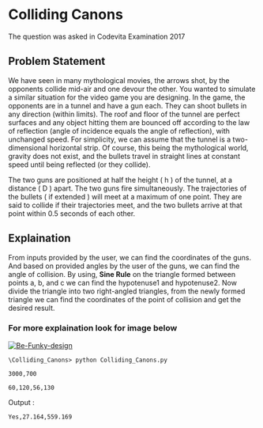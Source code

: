# Colliding Canons

The question was asked in Codevita Examination 2017

## Problem Statement

We have seen in many mythological movies, the arrows shot, by the opponents collide mid-air and one devour the other.
You wanted to simulate a similar situation for the video game you are designing. In the game, the opponents are in a tunnel and have a gun each. They can shoot bullets in any direction (within limits). The roof and floor of the tunnel are perfect surfaces and any object hitting them are bounced off according to the law of reflection (angle of incidence equals the angle of reflection), with unchanged speed. For simplicity, we can assume that the tunnel is a two-dimensional horizontal strip. Of course, this being the mythological world, gravity does not exist, and the bullets travel in straight lines at constant speed until being reflected (or they collide).

The two guns are positioned at half the height ( h ) of the tunnel, at a distance ( D ) apart. The two guns fire simultaneously. The trajectories of the bullets ( if extended ) will meet at a maximum of one point. They are said to collide if their trajectories meet, and the two bullets arrive at that point within 0.5 seconds of each other.

## Explaination

From inputs provided by the user, we can find the coordinates of the guns. And based on provided angles by the user of the guns, we can find the angle of collision. By using, **Sine Rule** on the triangle formed between points a, b, and c we can find the hypotenuse1 and hypotenuse2. Now divide the triangle into two right-angled triangles, from the newly formed triangle we can find the coordinates of the point of collision and get the desired result.

### For more explaination look for image below

<a href="https://ibb.co/5KKCh0R"><img src="https://i.ibb.co/XYY6xQC/Be-Funky-design.jpg" alt="Be-Funky-design" border="0" /></a>

```\Colliding_Canons> python Colliding_Canons.py```

```3000,700```

```60,120,56,130```

Output :

```Yes,27.164,559.169```
